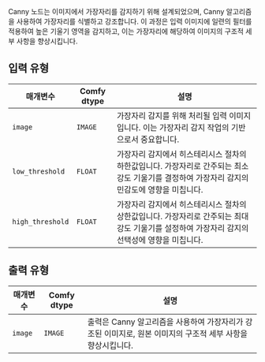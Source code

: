 Canny 노드는 이미지에서 가장자리를 감지하기 위해 설계되었으며, Canny 알고리즘을 사용하여 가장자리를 식별하고 강조합니다. 이 과정은 입력 이미지에 일련의 필터를 적용하여 높은 기울기 영역을 감지하고, 이는 가장자리에 해당하여 이미지의 구조적 세부 사항을 향상시킵니다.

## 입력 유형

| 매개변수           | Comfy dtype | 설명                                                                                                          |
| ---------------- | ----------- | --------------------------------------------------------------------------------------------------------- |
| `image`          | `IMAGE`     | 가장자리 감지를 위해 처리될 입력 이미지입니다. 이는 가장자리 감지 작업의 기반으로서 중요합니다.                                   |
| `low_threshold`  | `FLOAT`     | 가장자리 감지에서 히스테리시스 절차의 하한값입니다. 가장자리로 간주되는 최소 강도 기울기를 결정하여 가장자리 감지의 민감도에 영향을 미칩니다. |
| `high_threshold` | `FLOAT`     | 가장자리 감지에서 히스테리시스 절차의 상한값입니다. 가장자리로 간주되는 최대 강도 기울기를 설정하여 가장자리 감지의 선택성에 영향을 미칩니다. |

## 출력 유형

| 매개변수 | Comfy dtype | 설명                                                                                    |
| -------- | ----------- | ----------------------------------------------------------------------------------- |
| `image`  | `IMAGE`     | 출력은 Canny 알고리즘을 사용하여 가장자리가 강조된 이미지로, 원본 이미지의 구조적 세부 사항을 향상시킵니다. |
